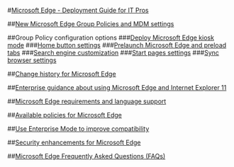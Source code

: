 #[Microsoft Edge - Deployment Guide for IT Pros](index.md)

##[New Microsoft Edge Group Policies and MDM settings](new-policies.md)

##Group Policy configuration options
###[Deploy Microsoft Edge kiosk mode](microsoft-edge-kiosk-mode-deploy.md)
###[Home button settings](group-policies/home-button-gp.md)
###[Prelaunch Microsoft Edge and preload tabs](group-policies/prelaunch-preload-gp.md)
###[Search engine customization](group-policies/search-engine-customization-gp.md)
###[Start pages settings](group-policies/start-pages-gp.md)
###[Sync browser settings](group-policies/sync-browser-settings-gp.md)


##[Change history for Microsoft Edge](change-history-for-microsoft-edge.md)

##[Enterprise guidance about using Microsoft Edge and Internet Explorer 11](enterprise-guidance-using-microsoft-edge-and-ie11.md)

##[Microsoft Edge requirements and language support](hardware-and-software-requirements.md)

##[Available policies for Microsoft Edge](available-policies.md)

##[Use Enterprise Mode to improve compatibility](emie-to-improve-compatibility.md)

##[Security enhancements for Microsoft Edge](security-enhancements-microsoft-edge.md)

##[Microsoft Edge Frequently Asked Questions (FAQs)](microsoft-edge-faq.md)

